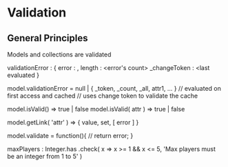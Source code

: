 # Validation
 
## General Principles

Models and collections are validated 

validationError : {
    error : <error object>,
    length : <error's count>
    _changeToken : <last evaluated
}



model.validationError = null | { _token, _count, _all, attr1, ... }
// evaluated on first access and cached
// uses change token to validate the cache 

model.isValid() => true | false
model.isValid( attr ) => true | false

model.getLink( 'attr' ) => { value, set, [ error ] } 

model.validate = function(){
    // return error;
}

maxPlayers : Integer.has
    .check( x => x >= 1 && x <= 5,
        'Max players must be an integer from 1 to 5' 
    )